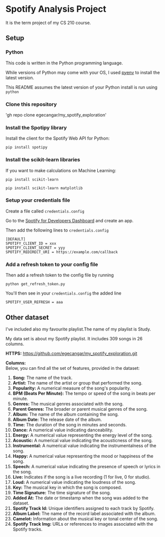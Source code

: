 # Spotify Analysis Project

It is the term project of my CS 210 course.

## Setup

### Python

This code is written in the Python programming language.

While versions of Python may come with your OS, I used [pyenv](https://github.com/pyenv/pyenv) to install the latest version.

This README assumes the latest version of your Python install is run using `python`

### Clone this repository

'gh repo clone egecangar/my_spotify_exploration'

### Install the Spotipy library

Install the client for the Spotify Web API for Python:

`pip install spotipy`


### Install the scikit-learn libraries

If you want to make calculations on Machine Learning:

`pip install scikit-learn`


`pip install scikit-learn matplotlib`

### Setup your credentials file

Create a file called `credentials.config`

Go to the [Spotify for Developers Dashboard](https://developer.spotify.com/dashboard/applications) and create an app.

Then add the following lines to `credentials.config`

```
[DEFAULT]
SPOTIFY_CLIENT_ID = xxx
SPOTIFY_CLIENT_SECRET = yyy
SPOTIFY_REDIRECT_URI = https://example.com/callback
```

### Add a refresh token to your config file

Then add a refresh token to the config file by running

`python get_refresh_token.py`

You'll then see in your `credentials.config` the added line

`SPOTIFY_USER_REFRESH = aaa`

## Other dataset

I've included also my favourite playlist.The name of my playlist is Study.

My data set is about my Spotify playlist. It includes 309 songs in 26 columns.

**HTTPS:** https://github.com/egecangar/my_spotify_exploration.git

**Columns:**  
Below, you can find all the set of features, provided in the dataset:

1. **Song:** The name of the track.
2. **Artist:** The name of the artist or group that performed the song.
3. **Popularity:** A numerical measure of the song's popularity.
4. **BPM (Beats Per Minute):** The tempo or speed of the song in beats per minute.
5. **Genres:** The musical genres associated with the song.
6. **Parent Genres:** The broader or parent musical genres of the song.
7. **Album:** The name of the album containing the song.
8. **Album Date:** The release date of the album.
9. **Time:** The duration of the song in minutes and seconds.
10. **Dance:** A numerical value indicating danceability.
11. **Energy:** A numerical value representing the energy level of the song.
12. **Acoustic:** A numerical value indicating the acousticness of the song.
13. **Instrumental:** A numerical value indicating the instrumentalness of the song.
14. **Happy:** A numerical value representing the mood or happiness of the song.
15. **Speech:** A numerical value indicating the presence of speech or lyrics in the song.
16. **Live:** Indicates if the song is a live recording (1 for live, 0 for studio).
17. **Loud:** A numerical value indicating the loudness of the song.
18. **Key:** The musical key in which the song is composed.
19. **Time Signature:** The time signature of the song.
20. **Added At:** The date or timestamp when the song was added to the dataset.
21. **Spotify Track Id:** Unique identifiers assigned to each track by Spotify.
22. **Album Label:** The name of the record label associated with the album.
23. **Camelot:** Information about the musical key or tonal center of the song.
24. **Spotify Track Img:** URLs or references to images associated with the Spotify tracks.

